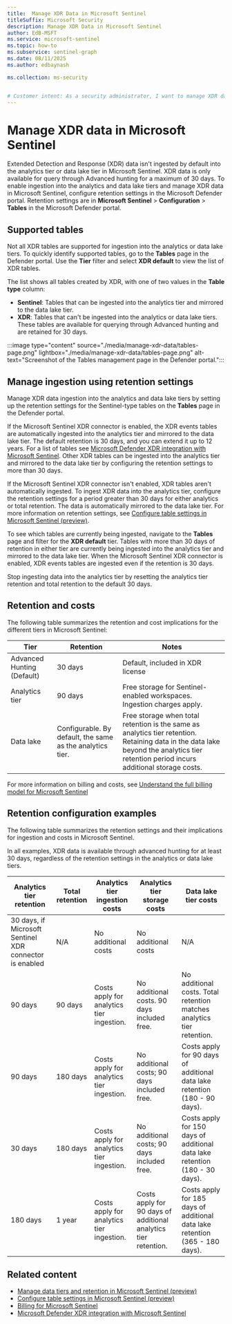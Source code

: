 ```yaml
---  
title:  Manage XDR Data in Microsoft Sentinel
titleSuffix: Microsoft Security  
description: Manage XDR Data in Microsoft Sentinel
author: EdB-MSFT  
ms.service: microsoft-sentinel  
ms.topic: how-to
ms.subservice: sentinel-graph
ms.date: 08/11/2025
ms.author: edbaynash  

ms.collection: ms-security  


# Customer intent: As a security administrator, I want to manage XDR data in Microsoft Sentinel, so that I can ensure relevant data is available for investigation and analysis.
---  
```

 


# Manage XDR data in Microsoft Sentinel

Extended Detection and Response (XDR) data isn't ingested by default into the analytics tier or data lake tier in Microsoft Sentinel. XDR data is only available for query through Advanced hunting for a maximum of 30 days. To enable ingestion into the analytics and data lake tiers and manage XDR data in Microsoft Sentinel, configure retention settings in the Microsoft Defender portal. Retention settings are in **Microsoft Sentinel** > **Configuration** > **Tables** in the Microsoft Defender portal.

## Supported tables

Not all XDR tables are supported for ingestion into the analytics or data lake tiers. To quickly identify supported tables, go to the **Tables** page in the Defender portal. Use the **Tier** filter and select **XDR default** to view the list of XDR tables.

The list shows all tables created by XDR, with one of two values in the **Table type** column:
+ **Sentinel**: Tables that can be ingested into the analytics tier and mirrored to the data lake tier.
+ **XDR**: Tables that can't be ingested into the analytics or data lake tiers. These tables are available for querying through Advanced hunting and are retained for 30 days.

:::image type="content" source="./media/manage-xdr-data/tables-page.png" lightbox="./media/manage-xdr-data/tables-page.png" alt-text="Screenshot of the Tables management page in the Defender portal.":::

## Manage ingestion using retention settings

Manage XDR data ingestion into the analytics and data lake tiers by setting up the retention settings for the Sentinel-type tables on the **Tables** page in the Defender portal. 

If the Microsoft Sentinel XDR connector is enabled, the XDR events tables are automatically ingested into the analytics tier and mirrored to the data lake tier. The default retention is 30 days, and you can extend it up to 12 years. For a list of tables see [Microsoft Defender XDR integration with Microsoft Sentinel](connect-microsoft-365-defender.md?tabs=MDE#connect-events). Other XDR tables can be ingested into the analytics tier and mirrored to the data lake tier by configuring the retention settings to more than 30 days.

If the Microsoft Sentinel XDR connector isn't enabled, XDR tables aren't automatically ingested. To ingest XDR data into the analytics tier, configure the retention settings for a period greater than 30 days for either analytics or total retention. The data is automatically mirrored to the data lake tier.  For more information on retention settings, see [Configure table settings in Microsoft Sentinel (preview)](manage-table-tiers-retention.md).

To see which tables are currently being ingested, navigate to the **Tables** page and filter for the **XDR default** tier. Tables with more than 30 days of retention in either tier are currently being ingested into the analytics tier and mirrored to the data lake tier. When the Microsoft Sentinel XDR connector is enabled, XDR events tables are ingested even if the retention is 30 days.

Stop ingesting data into the analytics tier by resetting the analytics tier retention and total retention to the default 30 days.

## Retention and costs

The following table summarizes the retention and cost implications for the different tiers in Microsoft Sentinel:

|Tier|	Retention| Notes|
|---|---|---|
|Advanced Hunting (Default)|	30 days	| Default,  included in XDR license|
|Analytics tier | 90 days | Free storage for Sentinel-enabled workspaces. Ingestion charges apply.|
|Data lake	| Configurable. By default, the same as the analytics tier. | Free storage when total retention is the same as analytics tier retention. Retaining data in the data lake beyond the analytics tier retention period incurs additional storage costs.|

For more information on billing and costs, see [Understand the full billing model for Microsoft Sentinel](billing.md#understand-the-full-billing-model-for-microsoft-sentinel)


## Retention configuration examples

The following table summarizes the retention settings and their implications for ingestion and costs in Microsoft Sentinel.

In all examples, XDR data is available through advanced hunting for at least 30 days, regardless of the retention settings in the analytics or data lake tiers.

 Analytics tier retention | Total retention |  Analytics tier ingestion costs| Analytics tier storage costs | Data lake tier costs |
|---|---|---|---|---|
| 30 days, if Microsoft Sentinel XDR connector is enabled | N/A | No additional costs | No additional costs | N/A |
| 90 days | 90 days | Costs apply for analytics tier ingestion. | No additional costs. 90 days included free. | No additional costs. Total retention matches analytics tier retention.|
| 90 days | 180 days | Costs apply for analytics tier ingestion. | No additional costs; 90 days included free. | Costs apply for 90 days of additional data lake retention (180 - 90 days). |
| 30 days | 180 days | Costs apply for analytics tier ingestion. | No additional costs; 90 days included free. | Costs apply for 150 days of additional data lake retention (180 - 30 days). |
| 180 days | 1 year | Costs apply for analytics tier ingestion. | Costs apply for 90 days of additional analytics tier retention. | Costs apply for 185 days of additional data lake retention (365 - 180 days). |

## Related content    

- [Manage data tiers and retention in Microsoft Sentinel (preview)](manage-data-overview.md)
- [Configure table settings in Microsoft Sentinel (preview)](manage-table-tiers-retention.md)
- [Billing for Microsoft Sentinel](billing.md)
- [Microsoft Defender XDR integration with Microsoft Sentinel](connect-microsoft-365-defender.md?tabs=MDE#connect-events)
